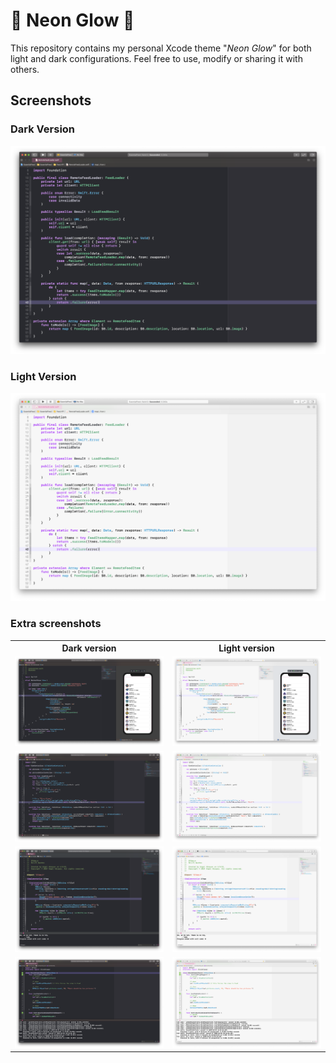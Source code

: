 
# 🌟 Neon Glow 🌟

This repository contains my personal Xcode theme "*Neon Glow*" for both light and dark configurations. Feel free to use, modify or sharing it with others. 

## Screenshots

### Dark Version

<p align="center">
  <a href="img/neon_glow_dark_01.png">
    <img src="img/neon_glow_dark_01.png" alt="Neon Glow Dark"/>
  </a>
</p>

### Light Version

<p align="center">
  <a href="img/neon_glow_light_01.png">
    <img src="img/neon_glow_light_01.png" alt="Neon Glow Light"/>
  </a>
</p>

### Extra screenshots

<table>
  <tr>
    <th>Dark version</th>
    <th>Light version</th>
  </tr>
  <tr>
    <td>
      <a href="img/neon_glow_dark_02.png">
        <img src="img/neon_glow_dark_02.png" alt="Neon Glow Dark in SwiftUI" width="300px"/>
      </a>
    </td>
    <td>
      <a href="img/neon_glow_light_02.png">
        <img src="img/neon_glow_light_02.png" alt="Neon Glow Light in SwiftUI" width="300px"/>
      </a>
    </td>
  </tr>
  <tr>
    <td>
      <a href="img/neon_glow_dark_03.png">
        <img src="img/neon_glow_dark_03.png" alt="Neon Glow Dark with UIKit" width="300px"/>
      </a>
    </td>
    <td>
      <a href="img/neon_glow_light_03.png">
        <img src="img/neon_glow_light_03.png" alt="Neon Glow Light with UIKit" width="300px"/>
      </a>
    </td>
  </tr>
  <tr>
    <td>
      <a href="img/neon_glow_dark_04.png">
        <img src="img/neon_glow_dark_04.png" alt="Neon Glow Dark with Objective-C" width="300px"/>
      </a>
    </td>
    <td>
      <a href="img/neon_glow_light_04.png">
        <img src="img/neon_glow_light_04.png" alt="Neon Glow Light with Objective-C" width="300px"/>
      </a>
    </td>
  </tr>
  <tr>
    <td>
      <a href="img/neon_glow_dark_05.png">
        <img src="img/neon_glow_dark_05.png" alt="Neon Glow Dark - Swift XCTestCase" width="300px"/>
      </a>
    </td>
    <td>
      <a href="img/neon_glow_light_05.png">
        <img src="img/neon_glow_light_05.png" alt="Neon Glow Light - Swift XCTestCase" width="300px"/>
      </a>
    </td>
  </tr>
</table>
